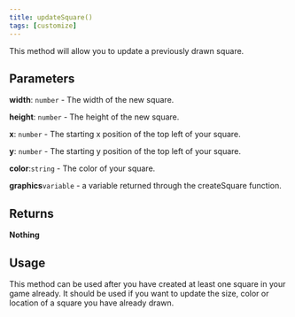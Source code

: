 ```yaml
---
title: updateSquare()
tags: [customize]
---
```

This method will allow you to update a previously drawn square.
## Parameters
**width**: `number` - The width of the new square.

**height**: `number` - The height of the new square.

**x**: `number` - The starting x position of the top left of your square.

**y**: `number` - The starting y position of the top left of your square.

**color**:`string` - The color of your square.

**graphics**`variable` - a variable returned through the createSquare function.
## Returns
**Nothing**
## Usage
This method can be used after you have created at least one square in your game already. It should be used if you want to update the size, color or location of a square you have already drawn.

